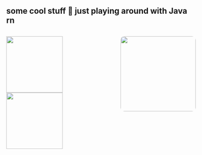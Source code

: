<h2> some cool stuff 👾 just playing around with Java rn </h2>
<h2>
<img style="border-radius: 10px;" align="right" widht="100" height="200" src="https://github-readme-stats.vercel.app/api/top-langs/?username=reimiii&layout=compact&langs_count=20&hide=css,html,scss,blade,javascript,typescript&size_weight=0.5&count_weight=0.5" />
  
<a href="https://github.com/reimiii/java-basic-todolist-app">
  <img widht="50" height="150" src="https://github-readme-stats.vercel.app/api/pin/?username=reimiii&repo=java-basic-todolist-app" />
</a>
  
  <br>
  
<a href="https://github.com/reimiii/java-oop-todolist-app">
  <img widht="50" height="150" src="https://github-readme-stats.vercel.app/api/pin/?username=reimiii&repo=java-oop-todolist-app" />
</a>
  
</h2>
